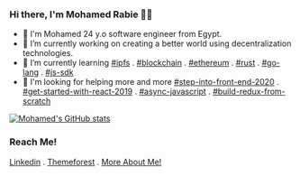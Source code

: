 ### Hi there, I'm Mohamed Rabie 👋👋

- 👋 I'm Mohamed 24 y.o software engineer from Egypt.
- 🔭 I’m currently working on creating a better world using decentralization technologies.
- 🌱 I’m currently learning [#ipfs](https://ipfs.io/) . [#blockchain](https://www.blockchain.com/) . [#ethereum](https://ethereum.org/en/) . [#rust](https://www.rust-lang.org/) . [#go-lang](https://golang.org/) . [#js-sdk](https://pypi.org/project/js-sdk/)
- 👯 I'm looking for helping more and more [#step-into-front-end-2020](https://youtu.be/bwGe9V5CNbw) . [#get-started-with-react-2019](https://youtu.be/EIxHoUeK_Mo) . [#async-javascript](https://github.com/MohamedElmdary/js-async-presentation) . [#build-redux-from-scratch](https://github.com/MohamedElmdary/redux-from-scratch)



[![Mohamed's GitHub stats](https://github-readme-stats.vercel.app/api?username=MohamedElmdary)](https://github.com/anuraghazra/github-readme-stats)



### Reach Me!
[Linkedin](https://eg.linkedin.com/in/mohamed-elmdary) . [Themeforest](https://themeforest.net/user/mohamedelmdary) . [More About Me!](https://mohamedelmdary.github.io/cv/) 
